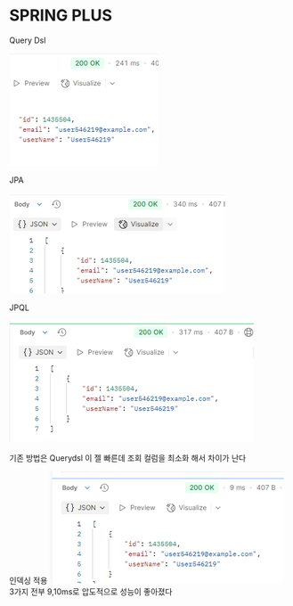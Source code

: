 # SPRING PLUS

Query Dsl

![img.png](img.png)

JPA

![img_1.png](img_1.png)

JPQL

![img_2.png](img_2.png)

기존 방법은 Querydsl 이 젤 빠른데 조회 컬럼을 최소화 해서 차이가 난다

인덱싱 적용
![img_3.png](img_3.png)
3가지 전부 9,10ms로 압도적으로 성능이 좋아졌다